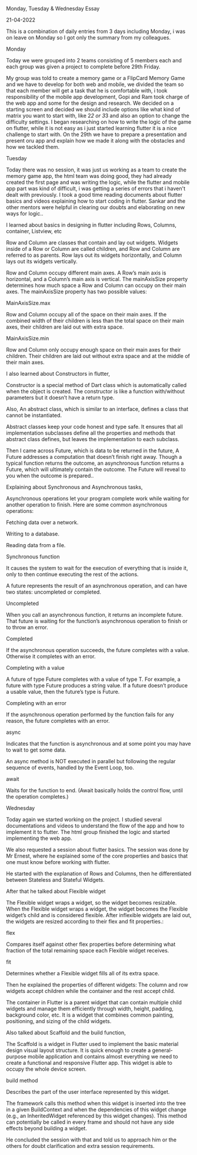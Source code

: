 
Monday, Tuesday & Wednesday Essay 

21-04-2022

This is a combination of daily entries from 3 days including Monday, i was on leave on Monday so I got only the summary from my colleagues. 

Monday

Today we were grouped into 2 teams consisting of 5 members each and each group was given a project to complete before 29th Friday. 

My group was told to create a memory game or a FlipCard Memory Game and we have to develop for both web and mobile, we divided the team so that each member will get a task that he is comfortable with, i took responsibility of the mobile app development, Gopi and Ram took charge of the web app and some for the design and research. We decided on a starting screen and decided we should include options like what kind of matrix you want to start with, like 2*2 or 3*3 and also an option to change the difficulty settings. I began researching on how to write the logic of the game on flutter, while it is not easy as i just started learning flutter it is a nice challenge to start with. On the 29th we have to prepare a presentation and present oru app and explain how we made it along with the obstacles and how we tackled them.

Tuesday

Today there was no session, it was just us working as a team to create the memory game app, the html team was doing good, they had already created the first page and was writing the logic, while the flutter and mobile app part was kind of difficult, i was getting a series of errors that i haven't dealt with previously. I took a good time reading documents about flutter basics and videos explaining how to start coding in flutter. Sankar and the other mentors were helpful in clearing our doubts and elaborating on new ways for logic..

I learned about basics in designing in flutter including Rows, Columns, container, Listview, etc 

Row and Column are classes that contain and lay out widgets. Widgets inside of a Row or Column are called children, and Row and Column are referred to as parents. Row lays out its widgets horizontally, and Column lays out its widgets vertically.

Row and Column occupy different main axes. A Row’s main axis is horizontal, and a Column’s main axis is vertical. The mainAxisSize property determines how much space a Row and Column can occupy on their main axes. The mainAxisSize property has two possible values:

MainAxisSize.max

Row and Column occupy all of the space on their main axes. If the combined width of their children is less than the total space on their main axes, their children are laid out with extra space.

MainAxisSize.min

Row and Column only occupy enough space on their main axes for their children. Their children are laid out without extra space and at the middle of their main axes.


I also learned about Constructors in flutter, 

Constructor is a special method of Dart class which is automatically called when the object is created. The constructor is like a function with/without parameters but it doesn’t have a return type.

Also, An abstract class, which is similar to an interface, defines a class that cannot be instantiated.

Abstract classes keep your code honest and type safe. It ensures that all implementation subclasses define all the properties and methods that abstract class defines, but leaves the implementation to each subclass.

Then I came across Future, which is data to be returned in the future, A Future addresses a computation that doesn’t finish right away. Though a typical function returns the outcome, an asynchronous function returns a Future, which will ultimately contain the outcome. The Future will reveal to you when the outcome is prepared..

Explaining about Synchronous and Asynchronous tasks, 

Asynchronous operations let your program complete work while waiting for another operation to finish. Here are some common asynchronous operations:

Fetching data over a network.

Writing to a database.

Reading data from a file.

Synchronous function

It causes the system to wait for the execution of everything that is inside it, only to then continue executing the rest of the actions.

A future represents the result of an asynchronous operation, and can have two states: uncompleted or completed.

Uncompleted

When you call an asynchronous function, it returns an incomplete future. That future is waiting for the function’s asynchronous operation to finish or to throw an error.

Completed

If the asynchronous operation succeeds, the future completes with a value. Otherwise it completes with an error.



Completing with a value

A future of type Future completes with a value of type T. For example, a future with type Future produces a string value. If a future doesn’t produce a usable value, then the future’s type is Future.



Completing with an error

If the asynchronous operation performed by the function fails for any reason, the future completes with an error.


async

Indicates that the function is asynchronous and at some point you may have to wait to get some data.

An async method is NOT executed in parallel but following the regular sequence of events, handled by the Event Loop, too.

await

Waits for the function to end. (Await basically holds the control flow, until the operation completes.)



Wednesday

Today again we started working on the project. I studied several documentations and videos to understand the flow of the app and how to implement it to flutter. The html group finished the logic and started implementing the web app. 

We also requested a session about flutter basics. The session was done by Mr Ernest, where he explained some of the core properties and basics that one must know before working with flutter. 

He started with the explanation of Rows and Columns, then he differentiated between Stateless and Stateful Widgets. 

 

After that he talked about Flexible widget 

The Flexible widget wraps a widget, so the widget becomes resizable. When the Flexible widget wraps a widget, the widget becomes the Flexible widget’s child and is considered flexible. After inflexible widgets are laid out, the widgets are resized according to their flex and fit properties.:

flex

Compares itself against other flex properties before determining what fraction of the total remaining space each Flexible widget receives.

fit

Determines whether a Flexible widget fills all of its extra space.

Then he explained the properties of different widgets: The column and row widgets accept children while the container and the rest accept child. 

The container in Flutter is a parent widget that can contain multiple child widgets and manage them efficiently through width, height, padding, background color, etc. It is a widget that combines common painting, positioning, and sizing of the child widgets.

Also talked about Scaffold and the build function, 

The Scaffold is a widget in Flutter used to implement the basic material design visual layout structure. It is quick enough to create a general-purpose mobile application and contains almost everything we need to create a functional and responsive Flutter app. This widget is able to occupy the whole device screen.

build method

Describes the part of the user interface represented by this widget.

The framework calls this method when this widget is inserted into the tree in a given BuildContext and when the dependencies of this widget change (e.g., an InheritedWidget referenced by this widget changes). This method can potentially be called in every frame and should not have any side effects beyond building a widget.

He concluded the session with that and told us to approach him or the others for doubt clarification and extra session requirements. 


